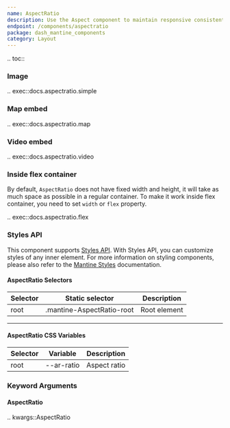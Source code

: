 ```yaml
---
name: AspectRatio
description: Use the Aspect component to maintain responsive consistent width/height ratio.
endpoint: /components/aspectratio
package: dash_mantine_components
category: Layout
---
```


.. toc::

### Image 

.. exec::docs.aspectratio.simple

### Map embed

.. exec::docs.aspectratio.map

### Video embed

.. exec::docs.aspectratio.video

### Inside flex container
By default, `AspectRatio` does not have fixed width and height, it will take as much space as possible in a regular
container. To make it work inside flex container, you need to set `width` or `flex` property.

.. exec::docs.aspectratio.flex

### Styles API

This component supports [Styles API](/styles-api). With Styles API, you can customize styles of any inner element.
For more information on styling components,  please also refer to the [Mantine Styles](https://mantine.dev/styles/styles-overview/) documentation.

#### AspectRatio Selectors

| Selector | Static selector                 | Description   |
|----------|----------------------------------|---------------|
| root     | .mantine-AspectRatio-root        | Root element  |

---

#### AspectRatio CSS Variables

| Selector | Variable      | Description     |
|----------|---------------|-----------------|
| root     | --ar-ratio    | Aspect ratio    |



### Keyword Arguments

#### AspectRatio

.. kwargs::AspectRatio
